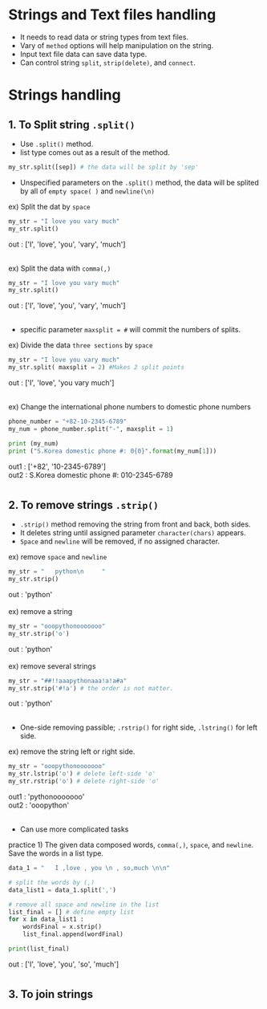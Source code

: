 # Strings and Text files handling
+ It needs to read data or string types from text files. 
+ Vary of `method` options will help manipulation on the string.
+ Input text file data can save data type.
+ Can control string `split`, `strip(delete)`, and `connect`.

# Strings handling
## 1. To Split string `.split()`
+ Use `.split()` method.
+ list type comes out as a result of the method.
```python
my_str.split([sep]) # the data will be split by 'sep'
```
+ Unspecified parameters on the `.split()` method, the data will be splited by all of `empty space( )` and `newline(\n)`

ex) Split the dat by `space`
```python
my_str = "I love you vary much"
my_str.split()
```
out : ['I', 'love', 'you', 'vary', 'much']
<br/><br/>

ex) Split the data with `comma(,)`
```python
my_str = "I love you vary much"
my_str.split()
```
out : ['I', 'love', 'you', 'vary', 'much']
<br/><br/>
+ specific parameter `maxsplit = #` will commit the numbers of splits.

ex) Divide the data `three sections` by `space`
```python
my_str = "I love you vary much"
my_str.split( maxsplit = 2) #Makes 2 split points
```
out : ['I', 'love', 'you vary much']
<br/><br/>

ex) Change the international phone numbers to domestic phone numbers
```python
phone_number = "+82-10-2345-6789"
my_num = phone_number.split("-", maxsplit = 1)

print (my_num)
print ("S.Korea domestic phone #: 0{0}".format(my_num[1]))
```
out1 : ['+82', '10-2345-6789']\
out2 : S.Korea domestic phone #: 010-2345-6789
#
## 2. To remove strings `.strip()`
+ `.strip()` method removing the string from front and back, both sides.
+ It deletes string until assigned parameter `character(chars)` appears.
+ `Space` and `newline` will be removed, if no assigned character.

ex) remove `space` and `newline`
```python
my_str = "   python\n     "
my_str.strip()
```
out : 'python'
<br><br>
ex) remove a string 
```python
my_str = "ooopythonooooooo"
my_str.strip('o')
```
out : 'python'
<br><br>
ex) remove several strings
```python
my_str = "##!!aaapythonaaa!a!a#a"
my_str.strip('#!a') # the order is not matter.
```
out : 'python'
<br><br> 
+ One-side removing passible; `.rstrip()` for right side, `.lstring()` for left side.

ex) remove the string left or right side.
```python
my_str = "ooopythonooooooo"
my_str.lstrip('o') # delete left-side 'o'
my_str.rstrip('o') # delete right-side 'o'
```
out1 : 'pythonooooooo'\
out2 : 'ooopython'
<br><br>
+ Can use more complicated tasks

practice 1) The given data composed words, `comma(,)`, `space`, and `newline`. Save the words in a list type.
```python
data_1 = "   I ,love , you \n , so,much \n\n"

# split the words by (,)
data_list1 = data_1.split(',')

# remove all space and newline in the list
list_final = [] # define empty list
for x in data_list1 :
    wordsFinal = x.strip()
    list_final.append(wordFinal)

print(list_final)
```
out : ['I', 'love', 'you', 'so', 'much']
#
## 3. To join strings